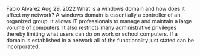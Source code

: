 Fabio Alvarez										Aug 29, 2022
What is a windows domain and how does it affect my network?
A windows domain is essentially a controller of an organized group. 
It allows IT professionals to manage and maintain a large volume of computers. 
It also restricts many administrative privileges thereby limiting what users can do on work or school computers. 
If a domain is established in a network all of the functionality just stated can be incorporated. 
